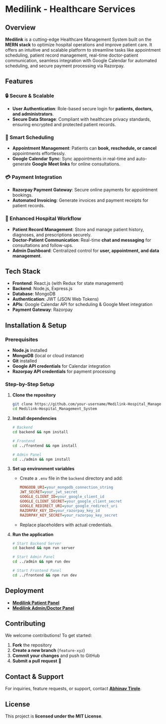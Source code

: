 # Medilink - Healthcare Services

## Overview

**Medilink** is a cutting-edge Healthcare Management System built on the **MERN stack** to optimize hospital operations and improve patient care. It offers an intuitive and scalable platform to streamline tasks like appointment scheduling, patient record management, real-time doctor-patient communication, seamless integration with Google Calendar for automated scheduling, and secure payment processing via Razorpay.

## Features

### 🔒 Secure & Scalable
- **User Authentication**: Role-based secure login for **patients, doctors, and administrators**.
- **Secure Data Storage**: Compliant with healthcare privacy standards, ensuring encrypted and protected patient records.

### 📅 Smart Scheduling
- **Appointment Management**: Patients can **book, reschedule, or cancel** appointments effortlessly.
- **Google Calendar Sync**: Sync appointments in real-time and auto-generate **Google Meet links** for online consultations.

### 💳 Payment Integration
- **Razorpay Payment Gateway**: Secure online payments for appointment bookings.
- **Automated Invoicing**: Generate invoices and payment receipts for patient records.

### 🏥 Enhanced Hospital Workflow
- **Patient Record Management**: Store and manage patient history, diagnoses, and prescriptions securely.
- **Doctor-Patient Communication**: Real-time **chat and messaging** for consultations and follow-ups.
- **Admin Dashboard**: Centralized control for **user, appointment, and data management**.

## Tech Stack

- **Frontend**: React.js (with Redux for state management)
- **Backend**: Node.js, Express.js
- **Database**: MongoDB
- **Authentication**: JWT (JSON Web Tokens)
- **APIs**: Google Calendar API for scheduling & Google Meet integration
- **Payment Gateway**: Razorpay

## Installation & Setup

### Prerequisites
- **Node.js** installed
- **MongoDB** (local or cloud instance)
- **Git** installed
- **Google API credentials** for Calendar integration
- **Razorpay API credentials** for payment processing

### Step-by-Step Setup

1. **Clone the repository**
   ```bash
   git clone https://github.com/your-username/Medilink-Hospital_Management_System.git
   cd Medilink-Hospital_Management_System
   ```

2. **Install dependencies**
   ```bash
   # Backend
   cd backend && npm install
   
   # Frontend
   cd ../frontend && npm install
   
   # Admin Panel
   cd ../admin && npm install
   ```

3. **Set up environment variables**
   - Create a `.env` file in the `backend` directory and add:
     ```ini
     MONGODB_URI=your_mongodb_connection_string
     JWT_SECRET=your_jwt_secret
     GOOGLE_CLIENT_ID=your_google_client_id
     GOOGLE_CLIENT_SECRET=your_google_client_secret
     GOOGLE_REDIRECT_URI=your_google_redirect_uri
     RAZORPAY_KEY_ID=your_razorpay_key_id
     RAZORPAY_KEY_SECRET=your_razorpay_key_secret
     ```
   - Replace placeholders with actual credentials.

4. **Run the application**
   ```bash
   # Start Backend Server
   cd backend && npm run server

   # Start Admin Panel
   cd ../admin && npm run dev

   # Start Frontend Panel
   cd ../frontend && npm run dev
   ```

## Deployment

- **[Medilink Patient Panel](https://medilink-healthcareservices.vercel.app)**
- **[Medilink Admin/Doctor Panel](https://medilink-healthcareservices-admin.vercel.app/)**

## Contributing

We welcome contributions! To get started:
1. **Fork** the repository
2. **Create a new branch** (`feature-xyz`)
3. **Commit your changes** and push to GitHub
4. **Submit a pull request** 🚀

## Contact & Support
For inquiries, feature requests, or support, contact **[Abhinav Tirole](mailto:tiroleabhinav@gmail.com)**.

## License

This project is **licensed under the MIT License**.
